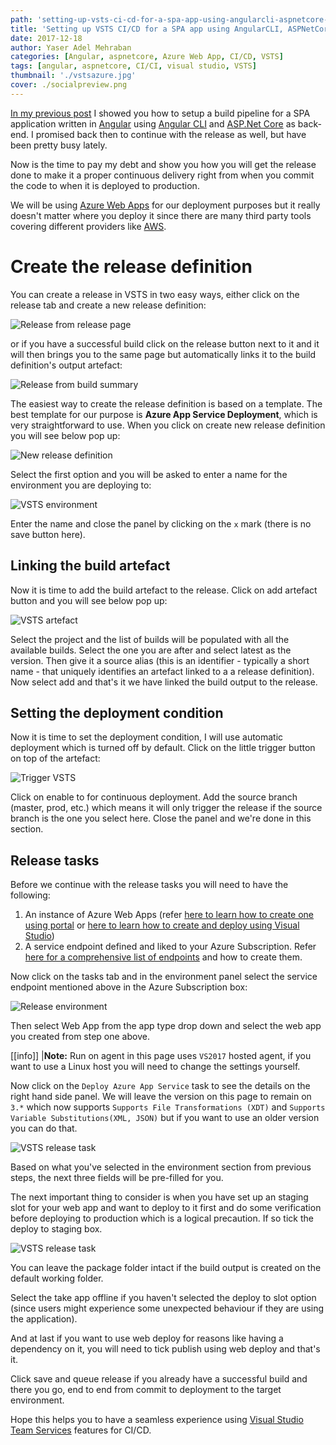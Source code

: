 ```yaml
---
path: 'setting-up-vsts-ci-cd-for-a-spa-app-using-angularcli-aspnetcore-part-2/'
title: 'Setting up VSTS CI/CD for a SPA app using AngularCLI, ASPNetCore (Part 2)'
date: 2017-12-18
author: Yaser Adel Mehraban
categories: [Angular, aspnetcore, Azure Web App, CI/CD, VSTS]
tags: [angular, aspnetcore, CI/CI, visual studio, VSTS]
thumbnail: './vstsazure.jpg'
cover: ./socialpreview.png
---
```


[In my previous post](/2017-04-27-vsts-cicd-angularcli-aspnetcore/) I showed you how to setup a build pipeline for a SPA application written in [Angular](https://angular.io/) using [Angular CLI](https://github.com/angular/angular-cli) and [ASP.Net Core](https://docs.microsoft.com/en-us/aspnet/core/) as back-end. I promised back then to continue with the release as well, but have been pretty busy lately.

<!--more-->

Now is the time to pay my debt and show you how you will get the release done to make it a proper continuous delivery right from when you commit the code to when it is deployed to production.

We will be using [Azure Web Apps](https://azure.microsoft.com/en-au/services/app-service/web/) for our deployment purposes but it really doesn't matter where you deploy it since there are many third party tools covering different providers like [AWS](https://aws.amazon.com/).

# Create the release definition

You can create a release in VSTS in two easy ways, either click on the release tab and create a new release definition:

![Release from release page](./release-from-release-page.png)

or if you have a successful build click on the release button next to it and it will then brings you to the same page but automatically links it to the build definition's output artefact:

![Release from build summary](./release-from-build-summary.png)

The easiest way to create the release definition is based on a template. The best template for our purpose is **Azure App Service Deployment**, which is very straightforward to use. When you click on create new release definition you will see below pop up:

![New release definition](./vststemplate.jpg)

Select the first option and you will be asked to enter a name for the environment you are deploying to:

![VSTS environment](./vstsenvironment.jpg)

Enter the name and close the panel by clicking on the `x` mark (there is no save button here).

## Linking the build artefact

Now it is time to add the build artefact to the release. Click on add artefact button and you will see below pop up:

![VSTS artefact](./vstsartifact.jpg)

Select the project and the list of builds will be populated with all the available builds. Select the one you are after and select latest as the version. Then give it a source alias (this is an identifier - typically a short name - that uniquely identifies an artefact linked to a a release definition). Now select add and that's it we have linked the build output to the release.

## Setting the deployment condition

Now it is time to set the deployment condition, I will use automatic deployment which is turned off by default. Click on the little trigger button on top of the artefact:

![Trigger VSTS](./cdtriggervsts.jpg)

Click on enable to for continuous deployment. Add the source branch (master, prod, etc.) which means it will only trigger the release if the source branch is the one you select here. Close the panel and we're done in this section.

## Release tasks

Before we continue with the release tasks you will need to have the following:

1. An instance of Azure Web Apps (refer [here to learn how to create one using portal](http://www.c-sharpcorner.com/blogs/stepbystep-guide-to-creating-a-web-app-on-azure-portal) or [here to learn how to create and deploy using Visual Studio](https://azure.microsoft.com/en-us/get-started/web-app/))
2. A service endpoint defined and liked to your Azure Subscription. Refer [here for a comprehensive list of endpoints](https://docs.microsoft.com/en-us/vsts/build-release/concepts/library/service-endpoints) and how to create them.

Now click on the tasks tab and in the environment panel select the service endpoint mentioned above in the Azure Subscription box:

![Release environment](./releaseenv.jpg)

Then select Web App from the app type drop down and select the web app you created from step one above.

[[info]]
|**Note:** Run on agent in this page uses `VS2017` hosted agent, if you want to use a Linux host you will need to change the settings yourself.

Now click on the `Deploy Azure App Service` task to see the details on the right hand side panel. We will leave the version on this page to remain on `3.*` which now supports `Supports File Transformations (XDT)` and `Supports Variable Substitutions(XML, JSON)` but if you want to use an older version you can do that.

![VSTS release task](./releasetask.jpg)

Based on what you've selected in the environment section from previous steps, the next three fields will be pre-filled for you.

The next important thing to consider is when you have set up an staging slot for your web app and want to deploy to it first and do some verification before deploying to production which is a logical precaution. If so tick the deploy to staging box.

![VSTS release task](./taskcontinue.jpg)

You can leave the package folder intact if the build output is created on the default working folder.

Select the take app offline if you haven't selected the deploy to slot option (since users might experience some unexpected behaviour if they are using the application).

And at last if you want to use web deploy for reasons like having a dependency on it, you will need to tick publish using web deploy and that's it.

Click save and queue release if you already have a successful build and there you go, end to end from commit to deployment to the target environment.

Hope this helps you to have a seamless experience using [Visual Studio Team Services](https://www.visualstudio.com/team-services/) features for CI/CD.
